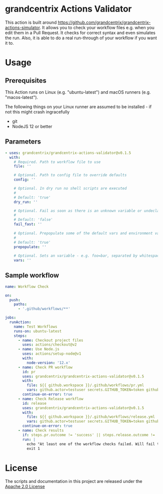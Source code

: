 # grandcentrix Actions Validator

This action is built around https://github.com/grandcentrix/grandcentrix-actions-simulator. It allows you to check your workflow files e.g. when you edit them in a Pull Request. It checks for correct syntax and even simulates the run. Also, it is able to do a real run-through of your workflow if you want it to.

# Usage

## Prerequisites 

This Action runs on Linux (e.g. "ubuntu-latest") and macOS runners (e.g. "macos-latest").

The following things on your Linux runner are assumed to be installed - if not this might crash ingracefully
- git
- NodeJS 12 or better

## Parameters

<!-- start usage -->
```yaml
- uses: grandcentrix/grandcentrix-actions-validator@v0.1.5
  with:
    # Required. Path to workflow file to use
    file: ''

    # Optional. Path to config file to override defaults
    config: ''

    # Optional. In dry run no shell scripts are executed
    #
    # Default: 'true'
    dry_run: ''

    # Optional. Fail as soon as there is an unknown variable or undeclared action input is used
    #
    # Default: 'false'
    fail_fast: ''
    
    # Optional. Prepopulate some of the default vars and environment vars - you can still override them
    #
    # Default: 'true'
    prepopulate: ''
    
    # Optional. Sets an variable - e.g. foo=bar, separated by whitespace
    vars: ''
```
<!-- end usage -->

## Sample workflow

```yaml
name: Workflow Check

on:
  push:
    paths:
      - '.github/workflows/**'

jobs:
  runAction:
    name: Test Workflows
    runs-on: ubuntu-latest
    steps:
      - name: Checkout project files
        uses: actions/checkout@v2
      - name: Use Node.js
        uses: actions/setup-node@v1
        with:
          node-version: '12.x'
      - name: Check PR workflow
        id: pr
        uses: grandcentrix/grandcentrix-actions-validator@v0.1.5
        with:
          file: ${{ github.workspace }}/.github/workflows/pr.yml
          vars: github.actor=testuser secrets.GITHUB_TOKEN=token github.event_name=push
        continue-on-error: true
      - name: Check Release workflow
        id: release
        uses: grandcentrix/grandcentrix-actions-validator@v0.1.5
        with:
          file: ${{ github.workspace }}/.github/workflows/release.yml
          vars: github.actor=testuser secrets.GITHUB_TOKEN=token github.event_name=push
        continue-on-error: true
      - name: Check results
        if: steps.pr.outcome != 'success' || steps.release.outcome != 'success'
        run: |
          echo "At least one of the workflow checks failed. Will fail this job now"
          exit 1
```

# License

The scripts and documentation in this project are released under the [Apache 2.0 License](LICENSE)
